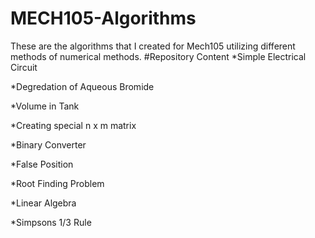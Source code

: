 # MECH105-Algorithms
These are the algorithms that I created for Mech105 utilizing different methods of numerical methods. 
#Repository Content
*Simple Electrical Circuit

*Degredation of Aqueous Bromide

*Volume in Tank

*Creating special n x m matrix

*Binary Converter

*False Position

*Root Finding Problem

*Linear Algebra

*Simpsons 1/3 Rule
